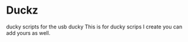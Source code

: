 # Duckz
ducky scripts for the usb ducky
   This is for ducky scrips I create you can add yours as well.
  

